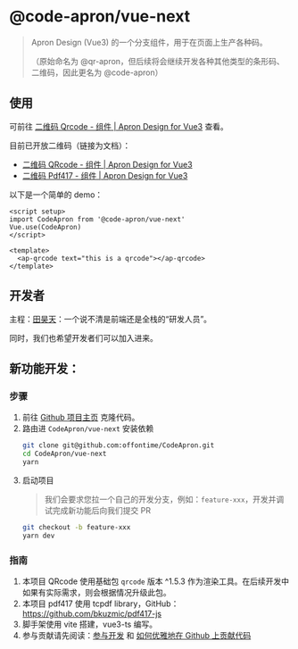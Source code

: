 # @code-apron/vue-next

> Apron Design (Vue3) 的一个分支组件，用于在页面上生产各种码。
>
> （原始命名为 @qr-apron，但后续将会继续开发各种其他类型的条形码、二维码，因此更名为 @code-apron）

## 使用
可前往 [二维码 Qrcode - 组件 | Apron Design for Vue3](https://vue-next.apron.design/components/qrcode.html) 查看。

目前已开放二维码（链接为文档）：
- [二维码 QRcode - 组件 | Apron Design for Vue3](https://vue-next.apron.design/components/qrcode.html) 
- [二维码 Pdf417 - 组件 | Apron Design for Vue3](https://vue-next.apron.design/components/pdf417.html) 

以下是一个简单的 demo：
```vue
<script setup>
import CodeApron from '@code-apron/vue-next'
Vue.use(CodeApron)
</script>

<template>
  <ap-qrcode text="this is a qrcode"></ap-qrcode>
</template>
```

## 开发者
主程：[田昊天](https://www.mitkimi.com/about)：一个说不清是前端还是全栈的“研发人员”。

同时，我们也希望开发者们可以加入进来。

## 新功能开发：

### 步骤
1. 前往 [Github 项目主页](https://github.com/offontime/CodeApron) 克隆代码。
2. 路由进 `CodeApron/vue-next` 安装依赖
    ```sh
    git clone git@github.com:offontime/CodeApron.git
    cd CodeApron/vue-next
    yarn
    ```
3. 启动项目
    > 我们会要求您拉一个自己的开发分支，例如：`feature-xxx`，开发并调试完成新功能后向我们提交 PR
    ```sh
    git checkout -b feature-xxx
    yarn dev
    ```

### 指南
1. 本项目 QRcode 使用基础包 `qrcode` 版本 ^1.5.3 作为渲染工具。在后续开发中如果有实际需求，则会根据情况升级此包。
2. 本项目 pdf417 使用 tcpdf library，GitHub：https://github.com/bkuzmic/pdf417-js
3. 脚手架使用 vite 搭建，vue3-ts 编写。
4. 参与贡献请先阅读：[参与开发](https://vue-next.apron.design/docs/developer.html) 和 [如何优雅地在 Github 上贡献代码](https://vue-next.apron.design/docs/developer.html)